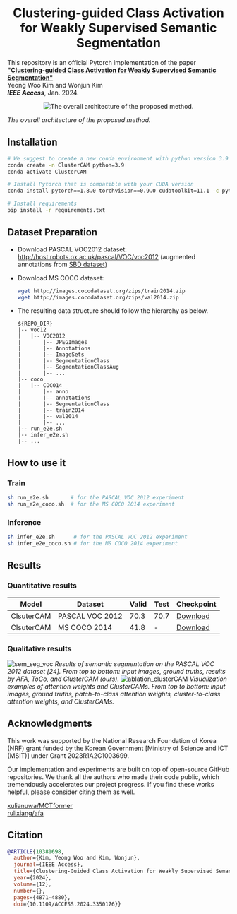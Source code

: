 <h1 align="center">Clustering-guided Class Activation for Weakly Supervised Semantic Segmentation</h1>

This repository is an official Pytorch implementation of the paper [**"Clustering-guided Class Activation for Weakly Supervised Semantic Segmentation"**](https://ieeexplore.ieee.org/abstract/document/10381698) <br>
Yeong Woo Kim and Wonjun Kim <br>
***IEEE Access***, Jan. 2024. </br>
<p align="center">
  <img src="https://github.com/DCVL-WSSS/ClusterCAM/assets/49578893/82ccf953-05b2-4b3e-9441-90b3a247a493" alt="The overall architecture of the proposed method."/>
</p>

*The overall architecture of the proposed method.*

## Installation
```bash
# We suggest to create a new conda environment with python version 3.9
conda create -n ClusterCAM python=3.9
conda activate ClusterCAM

# Install Pytorch that is compatible with your CUDA version
conda install pytorch==1.8.0 torchvision==0.9.0 cudatoolkit=11.1 -c pytorch -c conda-forge

# Install requirements
pip install -r requirements.txt
```

## Dataset Preparation
- Download PASCAL VOC2012 dataset: http://host.robots.ox.ac.uk/pascal/VOC/voc2012 (augmented annotations from [SBD dataset](http://home.bharathh.info/pubs/codes/SBD/download.html))
- Download MS COCO dataset:
  ```bash
  wget http://images.cocodataset.org/zips/train2014.zip
  wget http://images.cocodataset.org/zips/val2014.zip
  ```

- The resulting data structure should follow the hierarchy as below.

   ```
   ${REPO_DIR}  
   |-- voc12  
   |   |-- VOC2012
   |       |-- JPEGImages
   |       |-- Annotations
   |       |-- ImageSets
   |       |-- SegmentationClass
   |       |-- SegmentationClassAug
   |       |-- ...
   |-- coco   
   |   |-- COCO14
   |       |-- anno
   |       |-- annotations
   |       |-- SegmentationClass
   |       |-- train2014
   |       |-- val2014
   |       |-- ...
   |-- run_e2e.sh 
   |-- infer_e2e.sh 
   |-- ...
   ```

## How to use it
### Train
```bash
sh run_e2e.sh       # for the PASCAL VOC 2012 experiment
sh run_e2e_coco.sh  # for the MS COCO 2014 experiment
```
### Inference
```bash
sh infer_e2e.sh      # for the PASCAL VOC 2012 experiment
sh infer_e2e_coco.sh # for the MS COCO 2014 experiment
```
## Results
### Quantitative results
| Model                        | Dataset   | Valid | Test | Checkpoint            |
| ---------------------------- | --------- | ----- | -------- | --------------- |
| ClsuterCAM                | PASCAL VOC 2012 |70.3   | 70.7     | [Download](https://drive.google.com/file/d/1GqLasPff6hk_X9wJPr-wWmq4XwdhsWB9/view?usp=sharing)|
| ClsuterCAM                | MS COCO 2014      | 41.8   | -     | [Download](https://drive.google.com/file/d/1Gu01U0g6_usorubqydM3guX6XfOCtvRT/view?usp=sharing)|
### Qualitative results
![sem_seg_voc](https://github.com/DCVL-WSSS/ClusterCAM/assets/49578893/f71fd63d-55e4-48ef-9061-1d696cbc07c4)
*Results of semantic segmentation on the PASCAL VOC 2012 dataset [24]. From top to bottom: input images, ground truths, results by AFA, ToCo, and ClusterCAM (ours).*
![ablation_clusterCAM](https://github.com/DCVL-WSSS/ClusterCAM/assets/49578893/0105bd8f-81e2-4e80-865d-a5d1c205ea1f)
*Visualization examples of attention weights and ClusterCAMs. From top to bottom: input images, ground truths, patch-to-class attention weights, cluster-to-class attention weights, and ClusterCAMs.*

## Acknowledgments
This work was supported by the National Research Foundation of Korea (NRF) grant funded by the Korean Government [Ministry of Science and ICT (MSIT)] under Grant 2023R1A2C1003699.

Our implementation and experiments are built on top of open-source GitHub repositories. We thank all the authors who made their code public, which tremendously accelerates our project progress. If you find these works helpful, please consider citing them as well.

[xulianuwa/MCTformer](https://github.com/xulianuwa/MCTformer)  </br>
[rulixiang/afa](https://github.com/rulixiang/afa)  </br>

## Citation
```bibtex
@ARTICLE{10381698,
  author={Kim, Yeong Woo and Kim, Wonjun},
  journal={IEEE Access}, 
  title={Clustering-Guided Class Activation for Weakly Supervised Semantic Segmentation}, 
  year={2024},
  volume={12},
  number={},
  pages={4871-4880},
  doi={10.1109/ACCESS.2024.3350176}}

